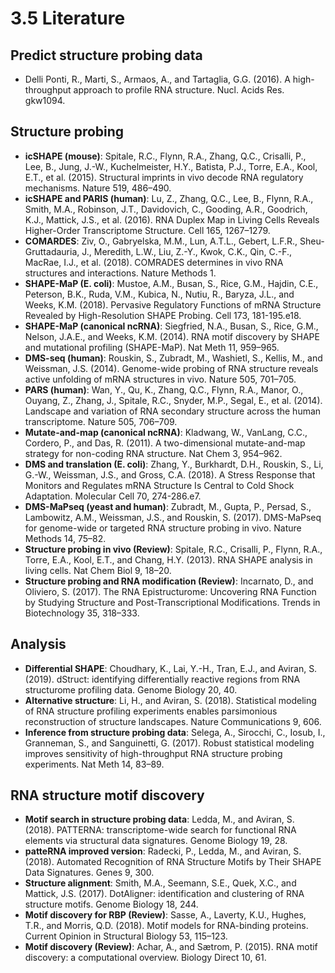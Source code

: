 # 3.5 Literature

## Predict structure probing data

* Delli Ponti, R., Marti, S., Armaos, A., and Tartaglia, G.G. (2016). A high-throughput approach to profile RNA structure. Nucl. Acids Res. gkw1094.

## Structure probing

* **icSHAPE (mouse)**: Spitale, R.C., Flynn, R.A., Zhang, Q.C., Crisalli, P., Lee, B., Jung, J.-W., Kuchelmeister, H.Y., Batista, P.J., Torre, E.A., Kool, E.T., et al. (2015). Structural imprints in vivo decode RNA regulatory mechanisms. Nature 519, 486–490.
* **icSHAPE and PARIS (human)**: Lu, Z., Zhang, Q.C., Lee, B., Flynn, R.A., Smith, M.A., Robinson, J.T., Davidovich, C., Gooding, A.R., Goodrich, K.J., Mattick, J.S., et al. (2016). RNA Duplex Map in Living Cells Reveals Higher-Order Transcriptome Structure. Cell 165, 1267–1279.
* **COMARDES**: Ziv, O., Gabryelska, M.M., Lun, A.T.L., Gebert, L.F.R., Sheu-Gruttadauria, J., Meredith, L.W., Liu, Z.-Y., Kwok, C.K., Qin, C.-F., MacRae, I.J., et al. (2018). COMRADES determines in vivo RNA structures and interactions. Nature Methods 1.
* **SHAPE-MaP (E. coli)**: Mustoe, A.M., Busan, S., Rice, G.M., Hajdin, C.E., Peterson, B.K., Ruda, V.M., Kubica, N., Nutiu, R., Baryza, J.L., and Weeks, K.M. (2018). Pervasive Regulatory Functions of mRNA Structure Revealed by High-Resolution SHAPE Probing. Cell 173, 181-195.e18.
* **SHAPE-MaP (canonical ncRNA)**: Siegfried, N.A., Busan, S., Rice, G.M., Nelson, J.A.E., and Weeks, K.M. (2014). RNA motif discovery by SHAPE and mutational profiling (SHAPE-MaP). Nat Meth 11, 959–965.
* **DMS-seq (human)**: Rouskin, S., Zubradt, M., Washietl, S., Kellis, M., and Weissman, J.S. (2014). Genome-wide probing of RNA structure reveals active unfolding of mRNA structures in vivo. Nature 505, 701–705.
* **PARS (human)**: Wan, Y., Qu, K., Zhang, Q.C., Flynn, R.A., Manor, O., Ouyang, Z., Zhang, J., Spitale, R.C., Snyder, M.P., Segal, E., et al. (2014). Landscape and variation of RNA secondary structure across the human transcriptome. Nature 505, 706–709.
* **Mutate-and-map (canonical ncRNA)**: Kladwang, W., VanLang, C.C., Cordero, P., and Das, R. (2011). A two-dimensional mutate-and-map strategy for non-coding RNA structure. Nat Chem 3, 954–962.
* **DMS and translation (E. coli)**: Zhang, Y., Burkhardt, D.H., Rouskin, S., Li, G.-W., Weissman, J.S., and Gross, C.A. (2018). A Stress Response that Monitors and Regulates mRNA Structure Is Central to Cold Shock Adaptation. Molecular Cell 70, 274-286.e7.
* **DMS-MaPseq (yeast and human)**: Zubradt, M., Gupta, P., Persad, S., Lambowitz, A.M., Weissman, J.S., and Rouskin, S. (2017). DMS-MaPseq for genome-wide or targeted RNA structure probing in vivo. Nature Methods 14, 75–82.
* **Structure probing in vivo (Review)**: Spitale, R.C., Crisalli, P., Flynn, R.A., Torre, E.A., Kool, E.T., and Chang, H.Y. (2013). RNA SHAPE analysis in living cells. Nat Chem Biol 9, 18–20.
* **Structure probing and RNA modification (Review)**: Incarnato, D., and Oliviero, S. (2017). The RNA Epistructurome: Uncovering RNA Function by Studying Structure and Post-Transcriptional Modifications. Trends in Biotechnology 35, 318–333.

## Analysis

* **Differential SHAPE**: Choudhary, K., Lai, Y.-H., Tran, E.J., and Aviran, S. (2019). dStruct: identifying differentially reactive regions from RNA structurome profiling data. Genome Biology 20, 40.
* **Alternative structure**: Li, H., and Aviran, S. (2018). Statistical modeling of RNA structure profiling experiments enables parsimonious reconstruction of structure landscapes. Nature Communications 9, 606.
* **Inference from structure probing data**: Selega, A., Sirocchi, C., Iosub, I., Granneman, S., and Sanguinetti, G. (2017). Robust statistical modeling improves sensitivity of high-throughput RNA structure probing experiments. Nat Meth 14, 83–89.


## RNA structure motif discovery

* **Motif search in structure probing data**: Ledda, M., and Aviran, S. (2018). PATTERNA: transcriptome-wide search for functional RNA elements via structural data signatures. Genome Biology 19, 28.
* **patteRNA improved version**: Radecki, P., Ledda, M., and Aviran, S. (2018). Automated Recognition of RNA Structure Motifs by Their SHAPE Data Signatures. Genes 9, 300.
* **Structure alignment**: Smith, M.A., Seemann, S.E., Quek, X.C., and Mattick, J.S. (2017). DotAligner: identification and clustering of RNA structure motifs. Genome Biology 18, 244.
* **Motif discovery for RBP (Review)**: Sasse, A., Laverty, K.U., Hughes, T.R., and Morris, Q.D. (2018). Motif models for RNA-binding proteins. Current Opinion in Structural Biology 53, 115–123.
* **Motif discovery (Review)**: Achar, A., and Sætrom, P. (2015). RNA motif discovery: a computational overview. Biology Direct 10, 61.








